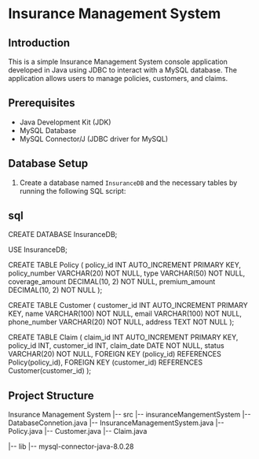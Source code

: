 # Insurance Management System

## Introduction
This is a simple Insurance Management System console application developed in Java using JDBC to interact with a MySQL database. The application allows users to manage policies, customers, and claims.

## Prerequisites
- Java Development Kit (JDK)
- MySQL Database
- MySQL Connector/J (JDBC driver for MySQL)

## Database Setup
1. Create a database named `InsuranceDB` and the necessary tables by running the following SQL script:

## sql
CREATE DATABASE InsuranceDB;

USE InsuranceDB;

CREATE TABLE Policy (
    policy_id INT AUTO_INCREMENT PRIMARY KEY,
    policy_number VARCHAR(20) NOT NULL,
    type VARCHAR(50) NOT NULL,
    coverage_amount DECIMAL(10, 2) NOT NULL,
    premium_amount DECIMAL(10, 2) NOT NULL
);

CREATE TABLE Customer (
    customer_id INT AUTO_INCREMENT PRIMARY KEY,
    name VARCHAR(100) NOT NULL,
    email VARCHAR(100) NOT NULL,
    phone_number VARCHAR(20) NOT NULL,
    address TEXT NOT NULL
);

CREATE TABLE Claim (
    claim_id INT AUTO_INCREMENT PRIMARY KEY,
    policy_id INT,
    customer_id INT,
    claim_date DATE NOT NULL,
    status VARCHAR(20) NOT NULL,
    FOREIGN KEY (policy_id) REFERENCES Policy(policy_id),
    FOREIGN KEY (customer_id) REFERENCES Customer(customer_id)
);


## Project Structure

Insurance Management System
|-- src
      |-- insuranceMangementSystem
           |-- DatabaseConnetion.java
           |-- InsuranceManagementSystem.java
           |-- Policy.java
           |-- Customer.java
           |-- Claim.java
           
|-- lib
     |-- mysql-connector-java-8.0.28
           

